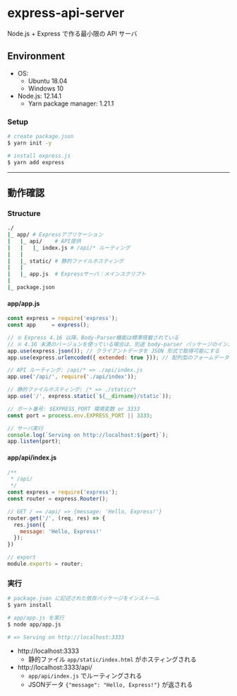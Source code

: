 # express-api-server

Node.js + Express で作る最小限の API サーバ

## Environment

- OS:
    - Ubuntu 18.04
    - Windows 10
- Node.js: 12.14.1
    - Yarn package manager: 1.21.1

### Setup
```bash
# create package.json
$ yarn init -y

# install express.js
$ yarn add express
```

***

## 動作確認

### Structure
```bash
./
|_ app/ # Expressアプリケーション
|   |_ api/    # API提供
|   |   |_ index.js # /api/* ルーティング
|   |
|   |_ static/ # 静的ファイルホスティング
|   |
|   |_ app.js  # Expressサーバ｜メインスクリプト
|
|_ package.json
```

#### app/app.js
```javascript
const express = require('express');
const app     = express();

// ※ Express 4.16 以降、Body-Parser機能は標準搭載されている
// ※ 4.16 未満のバージョンを使っている場合は、別途 body-parser パッケージのインストールが必要
app.use(express.json()); // クライアントデータを JSON 形式で取得可能にする
app.use(express.urlencoded({ extended: true })); // 配列型のフォームデータを取得可能にする

// API ルーティング: /api/* => ./api/index.js
app.use('/api/', require('./api/index'));

// 静的ファイルホスティング: /* => ./static/*
app.use('/', express.static(`${__dirname}/static`));

// ポート番号: $EXPRESS_PORT 環境変数 or 3333
const port = process.env.EXPRESS_PORT || 3333;

// サーバ実行
console.log(`Serving on http://localhost:${port}`);
app.listen(port);
```

#### app/api/index.js
```javascript
/**
 * /api/
 */
const express = require('express');
const router = express.Router();

// GET / == /api/ => {message: 'Hello, Express!'}
router.get('/', (req, res) => {
  res.json({
    message: 'Hello, Express!'
  });
})

// export
module.exports = router;
```

### 実行
```bash
# package.json に記述された依存パッケージをインストール
$ yarn install

# app/app.js を実行
$ node app/app.js

# => Serving on http://localhost:3333
```

- http://localhost:3333
    - 静的ファイル `app/static/index.html` がホスティングされる
- http://localhost:3333/api/
    - `app/api/index.js` でルーティングされる
    - JSONデータ `{"message": "Hello, Express!"}` が返される
